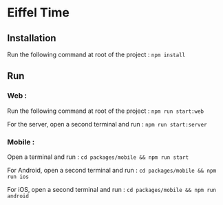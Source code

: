 # Eiffel Time

## Installation

Run the following command at root of the project : `npm install`

## Run

### Web :

Run the following command at root of the project : `npm run start:web`

For the server, open a second terminal and run : `npm run start:server`

### Mobile :

Open a terminal and run : `cd packages/mobile && npm run start`

For Android, open a second terminal and run : `cd packages/mobile && npm run ios`

For iOS, open a second terminal and run : `cd packages/mobile && npm run android`
